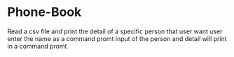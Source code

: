 # Phone-Book
Read a csv file and print the detail of a specific person that user want
user enter the name as a command promt input of the person and detail will print in a command promt
